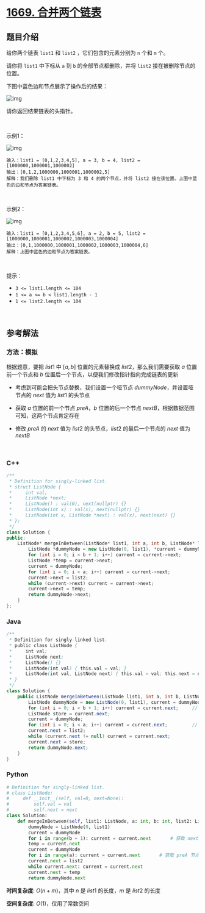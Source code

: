 # [1669. 合并两个链表](https://leetcode.cn/problems/merge-in-between-linked-lists/)

## 题目介绍

给你两个链表 `list1` 和 `list2` ，它们包含的元素分别为 `n` 个和 `m` 个。

请你将 `list1` 中下标从 `a` 到 `b` 的全部节点都删除，并将 `list2` 接在被删除节点的位置。

下图中蓝色边和节点展示了操作后的结果：

![img](https://assets.leetcode-cn.com/aliyun-lc-upload/uploads/2020/11/28/fig1.png)

请你返回结果链表的头指针。

<br>

示例1：

![img](https://assets.leetcode-cn.com/aliyun-lc-upload/uploads/2020/11/28/merge_linked_list_ex1.png)

```
输入：list1 = [0,1,2,3,4,5], a = 3, b = 4, list2 = [1000000,1000001,1000002]
输出：[0,1,2,1000000,1000001,1000002,5]
解释：我们删除 list1 中下标为 3 和 4 的两个节点，并将 list2 接在该位置。上图中蓝色的边和节点为答案链表。
```

<br>

示例2：

![img](https://assets.leetcode-cn.com/aliyun-lc-upload/uploads/2020/11/28/merge_linked_list_ex2.png)

```
输入：list1 = [0,1,2,3,4,5,6], a = 2, b = 5, list2 = [1000000,1000001,1000002,1000003,1000004]
输出：[0,1,1000000,1000001,1000002,1000003,1000004,6]
解释：上图中蓝色的边和节点为答案链表。
```

<br>

提示：

-   `3 <= list1.length <= 104`
-   `1 <= a <= b < list1.length - 1`
-   `1 <= list2.length <= 104`

<br>

## 参考解法

### 方法：模拟
根据题意，要把 $list1$ 中 $[a, b]$ 位置的元素替换成 $list2$，那么我们需要获取 $a$ 位置前一个节点和 $b$ 位置后一个节点，以便我们修改指针指向完成链表的更新

- 考虑到可能会把头节点替换，我们设置一个哑节点 $dummyNode$，并设置哑节点的 $next$ 值为 $list1$ 的头节点

- 获取 $a$ 位置的前一个节点 $preA$，$b$ 位置的后一个节点 $nextB$，根据数据范围可知，这两个节点肯定存在

- 修改 $preA$ 的 $next$ 值为 $list2$ 的头节点，$list2$ 的最后一个节点的 $next$ 值为 $nextB$

<br>

### **C++**
```C++
/**
 * Definition for singly-linked list.
 * struct ListNode {
 *     int val;
 *     ListNode *next;
 *     ListNode() : val(0), next(nullptr) {}
 *     ListNode(int x) : val(x), next(nullptr) {}
 *     ListNode(int x, ListNode *next) : val(x), next(next) {}
 * };
 */
class Solution {
public:
    ListNode* mergeInBetween(ListNode* list1, int a, int b, ListNode* list2) {
        ListNode *dummyNode = new ListNode(0, list1), *current = dummyNode;
        for (int i = 0; i < b + 1; i++) current = current->next;        // 获取 nextB 节点
        ListNode *temp = current->next;
        current = dummyNode;
        for (int i = 0; i < a; i++) current = current->next;            // 获取 preA 节点
        current->next = list2;
        while (current->next) current = current->next;
        current->next = temp;
        return dummyNode->next; 
    }
};
```
### **Java**

```Java
/**
 * Definition for singly-linked list.
 * public class ListNode {
 *     int val;
 *     ListNode next;
 *     ListNode() {}
 *     ListNode(int val) { this.val = val; }
 *     ListNode(int val, ListNode next) { this.val = val; this.next = next; }
 * }
 */
class Solution {
    public ListNode mergeInBetween(ListNode list1, int a, int b, ListNode list2) {
        ListNode dummyNode = new ListNode(0, list1), current = dummyNode;
        for (int i = 0; i < b + 1; i++) current = current.next;     // 获取 nextB 节点
        ListNode store = current.next;
        current = dummyNode;    
        for (int i = 0; i < a; i++) current = current.next;         // 获取 preA 节点
        current.next = list2;
        while (current.next != null) current = current.next;
        current.next = store;
        return dummyNode.next;
    }
}
```

### **Python**

```Python
# Definition for singly-linked list.
# class ListNode:
#     def __init__(self, val=0, next=None):
#         self.val = val
#         self.next = next
class Solution:
    def mergeInBetween(self, list1: ListNode, a: int, b: int, list2: ListNode) -> ListNode:
        dummyNode = ListNode(0, list1)
        current = dummyNode
        for i in range(b + 1): current = current.next       # 获取 nextB 节点
        temp = current.next
        current = dummyNode
        for i in range(a): current = current.next       # 获取 preA 节点
        current.next = list2
        while current.next: current = current.next
        current.next = temp
        return dummyNode.next
```

**时间复杂度**: $O(n + m)$，其中 $n$ 是 $list1$ 的长度，$m$ 是 $list2$ 的长度

**空间复杂度**: $O(1)$，仅用了常数空间